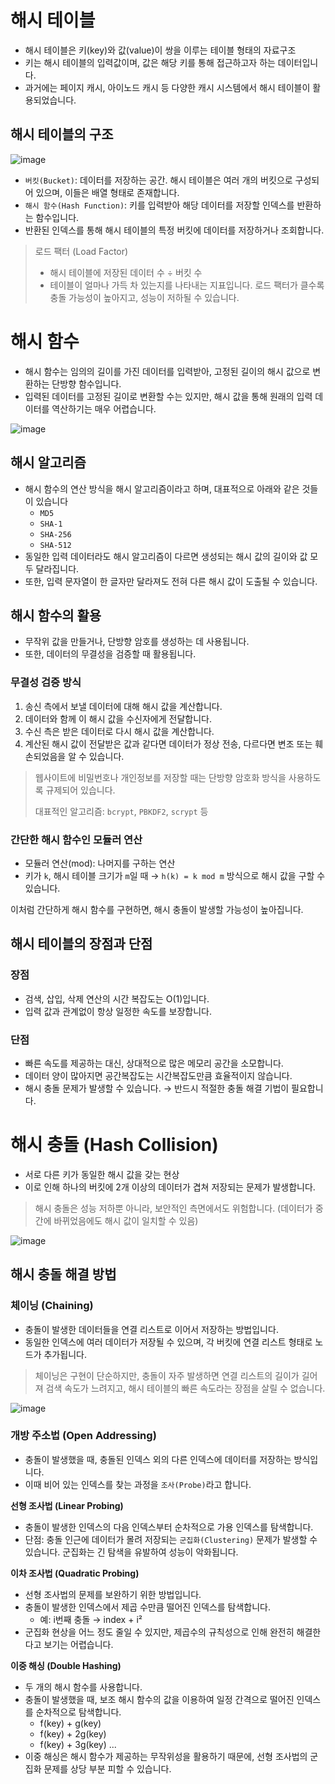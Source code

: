 # 해시 테이블

- 해시 테이블은 키(key)와 값(value)이 쌍을 이루는 테이블 형태의 자료구조
- 키는 해시 테이블의 입력값이며, 값은 해당 키를 통해 접근하고자 하는 데이터입니다.
- 과거에는 페이지 캐시, 아이노드 캐시 등 다양한 캐시 시스템에서 해시 테이블이 활용되었습니다.

## 해시 테이블의 구조

![image](https://github.com/user-attachments/assets/4e9ff6d6-75a8-4901-9e20-4d8f487c9f78)

- `버킷(Bucket)`: 데이터를 저장하는 공간. 해시 테이블은 여러 개의 버킷으로 구성되어 있으며, 이들은 배열 형태로 존재합니다.
- `해시 함수(Hash Function)`: 키를 입력받아 해당 데이터를 저장할 인덱스를 반환하는 함수입니다.
- 반환된 인덱스를 통해 해시 테이블의 특정 버킷에 데이터를 저장하거나 조회합니다.

> 로드 팩터 (Load Factor)
> 
> - 해시 테이블에 저장된 데이터 수 ÷ 버킷 수
> - 테이블이 얼마나 가득 차 있는지를 나타내는 지표입니다. 로드 팩터가 클수록 충돌 가능성이 높아지고, 성능이 저하될 수 있습니다.

# 해시 함수

- 해시 함수는 임의의 길이를 가진 데이터를 입력받아, 고정된 길이의 해시 값으로 변환하는 단방향 함수입니다.
- 입력된 데이터를 고정된 길이로 변환할 수는 있지만, 해시 값을 통해 원래의 입력 데이터를 역산하기는 매우 어렵습니다.

![image](https://github.com/user-attachments/assets/0ead5f68-2f1b-4673-9291-d04560ad2494)


## 해시 알고리즘

- 해시 함수의 연산 방식을 해시 알고리즘이라고 하며, 대표적으로 아래와 같은 것들이 있습니다
    - `MD5`
    - `SHA-1`
    - `SHA-256`
    - `SHA-512`
- 동일한 입력 데이터라도 해시 알고리즘이 다르면 생성되는 해시 값의 길이와 값 모두 달라집니다.
- 또한, 입력 문자열이 한 글자만 달라져도 전혀 다른 해시 값이 도출될 수 있습니다.

## 해시 함수의 활용

- 무작위 값을 만들거나, 단방향 암호를 생성하는 데 사용됩니다.
- 또한, 데이터의 무결성을 검증할 때 활용됩니다.

### 무결성 검증 방식

1. 송신 측에서 보낼 데이터에 대해 해시 값을 계산합니다.
2. 데이터와 함께 이 해시 값을 수신자에게 전달합니다.
3. 수신 측은 받은 데이터로 다시 해시 값을 계산합니다.
4. 계산된 해시 값이 전달받은 값과 같다면 데이터가 정상 전송, 다르다면 변조 또는 훼손되었음을 알 수 있습니다.

> 웹사이트에 비밀번호나 개인정보를 저장할 때는 단방향 암호화 방식을 사용하도록 규제되어 있습니다.
> 
> 
> 대표적인 알고리즘: `bcrypt`, `PBKDF2`, `scrypt` 등
> 

### 간단한 해시 함수인 모듈러 연산

- 모듈러 연산(mod): 나머지를 구하는 연산
- 키가 `k`, 해시 테이블 크기가 `m`일 때 → `h(k) = k mod m` 방식으로 해시 값을 구할 수 있습니다.

이처럼 간단하게 해시 함수를 구현하면, 해시 충돌이 발생할 가능성이 높아집니다.

## 해시 테이블의 장점과 단점

### 장점

- 검색, 삽입, 삭제 연산의 시간 복잡도는 O(1)입니다.
- 입력 값과 관계없이 항상 일정한 속도를 보장합니다.

### 단점

- 빠른 속도를 제공하는 대신, 상대적으로 많은 메모리 공간을 소모합니다.
- 데이터 양이 많아지면 공간복잡도는 시간복잡도만큼 효율적이지 않습니다.
- 해시 충돌 문제가 발생할 수 있습니다. → 반드시 적절한 충돌 해결 기법이 필요합니다.

# 해시 충돌 (Hash Collision)

- 서로 다른 키가 동일한 해시 값을 갖는 현상
- 이로 인해 하나의 버킷에 2개 이상의 데이터가 겹쳐 저장되는 문제가 발생합니다.

> 해시 충돌은 성능 저하뿐 아니라, 보안적인 측면에서도 위험합니다. (데이터가 중간에 바뀌었음에도 해시 값이 일치할 수 있음)
> 

![image](https://github.com/user-attachments/assets/5239cf05-613e-4e93-bf66-5d86c2c83654)


## 해시 충돌 해결 방법

### 체이닝 (Chaining)

- 충돌이 발생한 데이터들을 연결 리스트로 이어서 저장하는 방법입니다.
- 동일한 인덱스에 여러 데이터가 저장될 수 있으며, 각 버킷에 연결 리스트 형태로 노드가 추가됩니다.

> 체이닝은 구현이 단순하지만, 충돌이 자주 발생하면 연결 리스트의 길이가 길어져 검색 속도가 느려지고, 해시 테이블의 빠른 속도라는 장점을 살릴 수 없습니다.
> 

![image](https://github.com/user-attachments/assets/d4c69773-2e78-4cac-80dc-c84d5388b4a2)


### 개방 주소법 (Open Addressing)

- 충돌이 발생했을 때, 충돌된 인덱스 외의 다른 인덱스에 데이터를 저장하는 방식입니다.
- 이때 비어 있는 인덱스를 찾는 과정을 `조사(Probe)`라고 합니다.

**선형 조사법 (Linear Probing)**

- 충돌이 발생한 인덱스의 다음 인덱스부터 순차적으로 가용 인덱스를 탐색합니다.
- 단점: 충돌 인근에 데이터가 몰려 저장되는 `군집화(Clustering)` 문제가 발생할 수 있습니다. 군집화는 긴 탐색을 유발하여 성능이 악화됩니다.

**이차 조사법 (Quadratic Probing)**

- 선형 조사법의 문제를 보완하기 위한 방법입니다.
- 충돌이 발생한 인덱스에서 제곱 수만큼 떨어진 인덱스를 탐색합니다.
    - 예: i번째 충돌 → index + i²
- 군집화 현상을 어느 정도 줄일 수 있지만, 제곱수의 규칙성으로 인해 완전히 해결한다고 보기는 어렵습니다.

**이중 해싱 (Double Hashing)**

- 두 개의 해시 함수를 사용합니다.
- 충돌이 발생했을 때, 보조 해시 함수의 값을 이용하여 일정 간격으로 떨어진 인덱스를 순차적으로 탐색합니다.
    - f(key) + g(key)
    - f(key) + 2g(key)
    - f(key) + 3g(key) ...
- 이중 해싱은 해시 함수가 제공하는 무작위성을 활용하기 때문에, 선형 조사법의 군집화 문제를 상당 부분 피할 수 있습니다.
